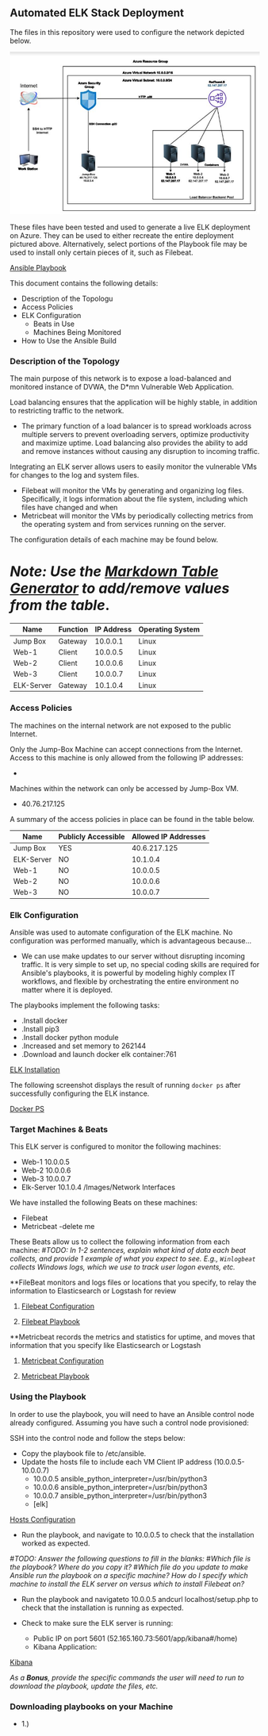 ## Automated ELK Stack Deployment

The files in this repository were used to configure the network depicted below.

![ELK-Diagram](Images/ELK_Diagram.png)

These files have been tested and used to generate a live ELK deployment on Azure. They can be used to either recreate the entire deployment pictured above. Alternatively, select portions of the Playbook file may be used to install only certain pieces of it, such as Filebeat.

[Ansible Playbook](Ansible/ansible-playbook.yml)

This document contains the following details:
- Description of the Topologu
- Access Policies
- ELK Configuration
  - Beats in Use
  - Machines Being Monitored
- How to Use the Ansible Build


### Description of the Topology

The main purpose of this network is to expose a load-balanced and monitored instance of DVWA, the D*mn Vulnerable Web Application.

Load balancing ensures that the application will be highly stable, in addition to restricting traffic to the network.
- The primary function of a load balancer is to spread workloads across multiple servers to prevent overloading servers, optimize productivity and maximize uptime. Load balancing also provides the ability to add and remove instances without causing any disruption to incoming traffic.

Integrating an ELK server allows users to easily monitor the vulnerable VMs for changes to the log and system files.
- Filebeat will monitor the VMs by generating and organizing log files. Specifically, it logs information about the file system, including which files have changed and when
- Metricbeat will monitor the VMs by periodically collecting metrics from the operating system and from services running on the server.

The configuration details of each machine may be found below.

# _Note: Use the [Markdown Table Generator](http://www.tablesgenerator.com/markdown_tables) to add/remove values from the table_.

| Name       | Function | IP Address | Operating System |
|----------  |----------|------------|------------------|
| Jump Box   | Gateway  | 10.0.0.1   | Linux            |
| Web-1      | Client   | 10.0.0.5   | Linux            |
| Web-2      | Client   | 10.0.0.6   | Linux            |
| Web-3      | Client   | 10.0.0.7   | Linux            |
| ELK-Server | Gateway  | 10.1.0.4   | Linux            |


### Access Policies

The machines on the internal network are not exposed to the public Internet.

Only the Jump-Box Machine can accept connections from the Internet. Access to this machine is only allowed from the following IP addresses:
- <My Public IP>

Machines within the network can only be accessed by Jump-Box VM.
- 40.76.217.125

A summary of the access policies in place can be found in the table below.

| Name                | Publicly Accessible | Allowed IP Addresses |
|---------------------|---------------------|----------------------|
| Jump Box            | YES                 | 40.6.217.125         |
| ELK-Server          | NO                  | 10.1.0.4             |
| Web-1               | NO                  | 10.0.0.5             |
| Web-2               | NO                  | 10.0.0.6             |
| Web-3               | NO                  | 10.0.0.7             |

### Elk Configuration

Ansible was used to automate configuration of the ELK machine. No configuration was performed manually, which is advantageous because...
- We can use make updates to our server without disrupting incoming traffic. It is very simple to set up, no special coding skills are required for Ansible's playbooks, it is powerful by modeling highly complex IT workflows, and flexible by orchestrating the entire environment no matter where it is deployed.

The playbooks implement the following tasks:
- .Install docker
- .Install pip3
- .Install docker python module
- .Increased and set memory to 262144
- .Download and launch docker elk container:761  

[ELK Installation](Images/InstallingELK.PNG)

The following screenshot displays the result of running `docker ps` after successfully configuring the ELK instance.

[Docker PS](Images/DockerPS.PNG)

### Target Machines & Beats
This ELK server is configured to monitor the following machines:
- Web-1 10.0.0.5
- Web-2 10.0.0.6
- Web-3 10.0.0.7
- Elk-Server 10.1.0.4 /Images/Network Interfaces

We have installed the following Beats on these machines:
- Filebeat  
- Metricbeat
 -delete me

These Beats allow us to collect the following information from each machine:
#_TODO: In 1-2 sentences, explain what kind of data each beat collects, and provide 1 example of what you expect to see. E.g., `Winlogbeat` collects Windows logs, which we use to track user logon events, etc._

**FileBeat monitors and logs files or locations that you specify, to relay the information to Elasticsearch or Logstash for review

1. [Filebeat Configuration](Ansible/filebeat-configuratioin.yml)

2. [Filebeat Playbook](Ansible/filebeat-playbook.yml)

**Metricbeat records the metrics and statistics for uptime, and moves that information that you specify like Elasticsearch or Logstash

1. [Metricbeat Configuration](Ansible/metricbeat-config-file.yml)

2. [Metricbeat Playbook](Ansible/metricbeat-playbook.yml)

### Using the Playbook
In order to use the playbook, you will need to have an Ansible control node already configured. Assuming you have such a control node provisioned:

SSH into the control node and follow the steps below:
- Copy the playbook file to /etc/ansible.
- Update the hosts file to include each VM Client IP address (10.0.0.5-10.0.0.7)
  - 10.0.0.5 ansible_python_interpreter=/usr/bin/python3
  - 10.0.0.6 ansible_python_interpreter=/usr/bin/python3
  - 10.0.0.7 ansible_python_interpreter=/usr/bin/python3
  - [elk]

[Hosts Configuration](Images/Hosts.PNG)

- Run the playbook, and navigate to 10.0.0.5 to check that the installation worked as expected.

#_TODO: Answer the following questions to fill in the blanks:_
#_Which file is the playbook? Where do you copy it?_
#_Which file do you update to make Ansible run the playbook on a specific machine? How do I specify which machine to install the ELK server on versus which to install Filebeat on?_
- Run the playbook and navigateto 10.0.0.5 andcurl localhost/setup.php to check that the installation is running as expected.

- Check to make sure the ELK server is running:
  - Public IP on port 5601 (52.165.160.73:5601/app/kibana#/home)
  - Kibana Application:


[Kibana](Images/Kibana.PNG)


_As a **Bonus**, provide the specific commands the user will need to run to download the playbook, update the files, etc._

### Downloading playbooks on your Machine
  - 1.)
